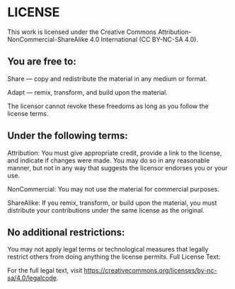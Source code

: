 # LICENSE

This work is licensed under the Creative Commons Attribution-NonCommercial-ShareAlike 4.0 International (CC BY-NC-SA 4.0).

## You are free to:

Share — copy and redistribute the material in any medium or format.

Adapt — remix, transform, and build upon the material.

The licensor cannot revoke these freedoms as long as you follow the license terms.

## Under the following terms:

Attribution: You must give appropriate credit, provide a link to the license, and indicate if changes were made. You may do so in any reasonable manner, but not in any way that suggests the licensor endorses you or your use.

NonCommercial: You may not use the material for commercial purposes.

ShareAlike: If you remix, transform, or build upon the material, you must distribute your contributions under the same license as the original.

## No additional restrictions:

You may not apply legal terms or technological measures that legally restrict others from doing anything the license permits.
Full License Text:

For the full legal text, visit https://creativecommons.org/licenses/by-nc-sa/4.0/legalcode.
